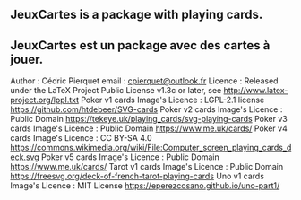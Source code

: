 JeuxCartes is a package with playing cards.
--------------------------------------------------
JeuxCartes est un package avec des cartes à jouer.
--------------------------------------------------
Author : Cédric Pierquet
email : cpierquet@outlook.fr
Licence : Released under the LaTeX Project Public License v1.3c or later, see http://www.latex-project.org/lppl.txt
Poker v1 cards Image's Licence : LGPL-2.1 license https://github.com/htdebeer/SVG-cards
Poker v2 cards Image's Licence : Public Domain    https://tekeye.uk/playing_cards/svg-playing-cards
Poker v3 cards Image's Licence : Public Domain    https://www.me.uk/cards/
Poker v4 cards Image's Licence : CC BY-SA 4.0     https://commons.wikimedia.org/wiki/File:Computer_screen_playing_cards_deck.svg
Poker v5 cards Image's Licence : Public Domain    https://www.me.uk/cards/
Tarot v1 cards Image's Licence : Public Domain    https://freesvg.org/deck-of-french-tarot-playing-cards
Uno v1 cards Image's Licence   : MIT License      https://eperezcosano.github.io/uno-part1/